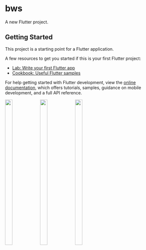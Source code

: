 # bws

A new Flutter project.

## Getting Started

This project is a starting point for a Flutter application.

A few resources to get you started if this is your first Flutter project:

- [Lab: Write your first Flutter app](https://docs.flutter.dev/get-started/codelab)
- [Cookbook: Useful Flutter samples](https://docs.flutter.dev/cookbook)

For help getting started with Flutter development, view the
[online documentation](https://docs.flutter.dev/), which offers tutorials,
samples, guidance on mobile development, and a full API reference.

<p>
  <img src="https://github.com/Drashtipatel296/bws/assets/143180636/1582027e-ae69-4960-8546-1c4648ffcaa3" height=35%, width=22%>
  <img src="https://github.com/Drashtipatel296/bws/assets/143180636/0136b7dd-0304-4160-9290-39f77699739d" height=35%, width=22%>
  <img src="https://github.com/Drashtipatel296/bws/assets/143180636/739d4974-6922-4b06-af2a-4835ccdb4bca" height=35%, width=22%>
</p>

